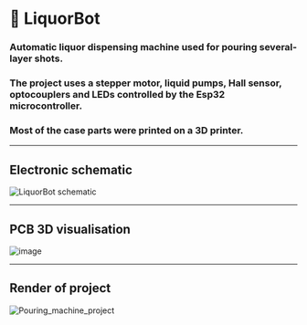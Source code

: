 # 🤖 LiquorBot

### Automatic liquor dispensing machine  used for pouring several-layer shots.<br> 
### The project uses a stepper motor, liquid pumps, Hall sensor, optocouplers and LEDs controlled by the Esp32 microcontroller. <br>
### Most of the case parts were printed on a 3D printer.
---
## Electronic schematic <br> 
![LiquorBot schematic](https://github.com/user-attachments/assets/3b4cce25-41d4-408c-8242-f3e39bccc689)

---
## PCB 3D visualisation <br> 
![image](https://github.com/user-attachments/assets/55b30561-93f1-4626-a49d-6e0cf3a0fd65)

---

## Render of project <br>

![Pouring_machine_project](https://github.com/lgorro/shots_pouring_machine/assets/115094304/93e39c4a-c4e8-4545-a2ee-3b41bace849d)
